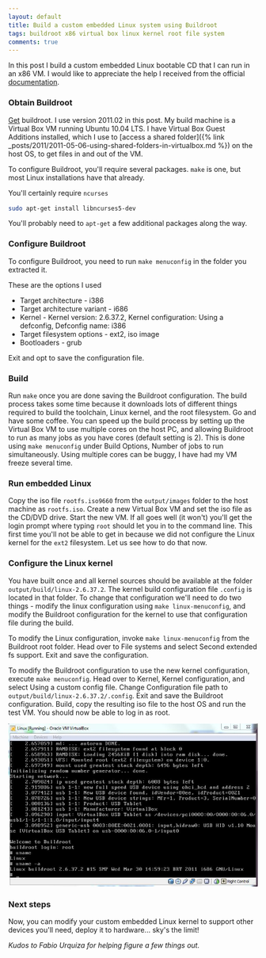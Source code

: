 ```yaml
---
layout: default
title: Build a custom embedded Linux system using Buildroot
tags: buildroot x86 virtual box linux kernel root file system
comments: true
---
```


In this post I build a custom embedded Linux bootable CD that I can run in an x86 VM. I would like to appreciate the help I received from the official [documentation](https://buildroot.org/docs.html).

### Obtain Buildroot

[Get](https://buildroot.org/download.html) buildroot. I use version 2011.02 in this post. My build machine is a Virtual Box VM running Ubuntu 10.04 LTS. I have Virtual Box Guest Additions installed, which I use to [access a shared folder]({% link _posts/2011/2011-05-06-using-shared-folders-in-virtualbox.md %}) on the host OS, to get files in and out of the VM.

To configure Buildroot, you'll require several packages. `make` is one, but most Linux installations have that already.

You'll certainly require `ncurses`

```bash
sudo apt-get install libncurses5-dev
```

You'll probably need to `apt-get` a few additional packages along the way.

### Configure Buildroot

To configure Buildroot, you need to run `make menuconfig` in the folder you extracted it.

These are the options I used

* Target architecture - i386
* Target architecture variant - i686
* Kernel - Kernel version: 2.6.37.2, Kernel configuration: Using a defconfig, Defconfig name: i386
* Target filesystem options - ext2, iso image
* Bootloaders - grub

Exit and opt to save the configuration file.

### Build

Run `make` once you are done saving the Buildroot configuration. The build process takes some time because it downloads lots of different things required to build the toolchain, Linux kernel, and the root filesystem. Go and have some coffee. You can speed up the build process by setting up the Virtual Box VM to use multiple cores on the host PC, and allowing Buildroot to run as many jobs as you have cores (default setting is 2). This is done using `make menuconfig` under Build Options, Number of jobs to run simultaneously. Using multiple cores can be buggy, I have had my VM freeze several time.

### Run embedded Linux

Copy the iso file `rootfs.iso9660` from the `output/images` folder to the host machine as `rootfs.iso`. Create a new Virtual Box VM and set the iso file as the CD/DVD drive. Start the new VM. If all goes well (it won't) you'll get the login prompt where typing `root` should let you in to the command line. This first time you'll not be able to get in because we did not configure the Linux kernel for the `ext2` filesystem. Let us see how to do that now.

### Configure the Linux kernel

You have built once and all kernel sources should be available at the folder `output/build/linux-2.6.37.2`. The kernel build configuration file `.config` is located in that folder. To change that configuration we'll need to do two things - modify the linux configuration using `make linux-menuconfig`, and modify the Buildroot configuration for the kernel to use that configuration file during the build.

To modify the Linux configuration, invoke `make linux-menuconfig` from the Buildroot root folder. Head over to File systems and select Second extended fs support. Exit and save the configuration.

To modify the Buildroot configuration to use the new kernel configuration, execute `make menuconfig`. Head over to Kernel, Kernel configuration, and select Using a custom config file. Change Configuration file path to `output/build/linux-2.6.37.2/.config`. Exit and save the Buildroot configuration. Build, copy the resulting iso file to the host OS and run the test VM. You should now be able to log in as root.

![Linux System](/assets/img/buildroot-x86-virtual-box.jpg)

### Next steps

Now, you can modify your custom embedded Linux kernel to support other devices you'll need, deploy it to hardware... sky's the limit!

_Kudos to Fabio Urquiza for helping figure a few things out._
